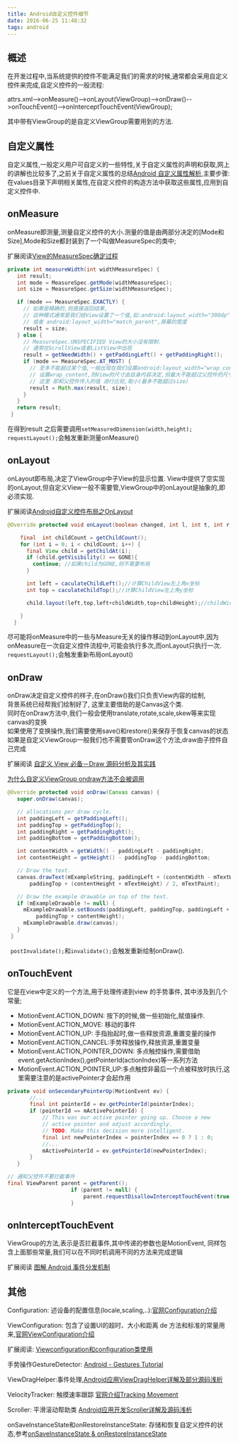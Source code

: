 ```yaml
---
title: Android自定义控件细节
date: 2016-06-25 11:48:32
tags: android
---
```


## 概述

在开发过程中,当系统提供的控件不能满足我们的需求的时候,通常都会采用自定义控件来完成,自定义控件的一般流程:

attrs.xml-->onMeasure()-->onLayout(ViewGroup)-->onDraw()-->onTouchEvent()-->onInterceptTouchEvent(ViewGroup);

其中带有ViewGroup的是自定义ViewGroup需要用到的方法.
<!-- more -->

## 自定义属性

自定义属性,一般定义用户可自定义的一些特性,关于自定义属性的声明和获取,网上的讲解也比较多了,之前关于自定义属性的总结[Android 自定义属性解析](http://blog.csdn.net/wbwjx/article/details/50583812),主要步骤:
在values目录下声明相关属性,在自定义控件的构造方法中获取这些属性,应用到自定义控件中.

## onMeasure

onMeasure即测量,测量自定义控件的大小.测量的值是由两部分决定的[Mode和Size],Mode和Size都封装到了一个叫做MeasureSpec的类中;

扩展阅读[View的MeasureSpec确定过程](http://ghui.me/post/2015/10/view-measure/)

```java
private int measureWidth(int widthMeasureSpec) {
   int result;
   int mode = MeasureSpec.getMode(widthMeasureSpec);
   int size = MeasureSpec.getSize(widthMeasureSpec);

   if (mode == MeasureSpec.EXACTLY) {
     // 如果是精确的,则直接返回结果,
     // 这种模式通常是我们给View设置了一个值,如:android:layout_width="300dp"
     // 或者 android:layout_width="match_parent",屏幕的宽度
     result = size;
   } else {
     // MeasureSpec.UNSPECIFIED View的大小没有限制.
     // 通常在ScrollView或者ListView中出现
     result = getNeedWidth() + getPaddingLeft() + getPaddingRight();
     if (mode == MeasureSpec.AT_MOST) {
       // 至多不能超过某个值,一般出现在我们设置android:layout_width="wrap_content" 时
       // 设置wrap_content,则View的尺寸由自身内容决定,但最大不能超过父控件的尺寸
       // 这里 即和父控件传入的值 进行比较,取小(最多不能超过size)
       result = Math.max(result, size);
     }
   }
   return result;
 }
```

在得到result 之后需要调用`setMeasuredDimension(width,height);`
`requestLayout();`会触发重新测量onMeasure()



## onLayout

onLayout即布局,决定了ViewGroup中子View的显示位置. View中提供了空实现的onLayout,但自定义View一般不需要管,ViewGroup中的onLayout是抽象的,即必须实现.

扩展阅读[Android自定义控件布局之OnLayout](http://coderrobin.com/2015/01/26/Android%E8%87%AA%E5%AE%9A%E4%B9%89%E6%8E%A7%E4%BB%B6%E5%B8%83%E5%B1%80%E4%B9%8BOnLayout/)

```java
@Override protected void onLayout(boolean changed, int l, int t, int r, int b) {

    final  int childCount = getChildCount();
    for (int i = 0; i < childCount; i++) {
      final View child = getChildAt(i);
      if (child.getVisibility() == GONE){
        continue; //如果child为GONE,则不需要布局
      }

      int left = caculateChildLeft();//计算ChildView左上角x坐标
      int top = caculateChildTop();//计算ChildView左上角y坐标

      child.layout(left,top,left+childWidth,top+childHeight);//childWidth 和 childHeight 是child的宽和高

    }
  }
```

尽可能将onMeasure中的一些与Measure无关的操作移动到onLayout中,因为onMeasure在一次自定义控件流程中,可能会执行多次,而onLayout只执行一次.
`requestLayout();`会触发重新布局onLayout()


## onDraw
onDraw决定自定义控件的样子,在onDraw()我们只负责View内容的绘制,</br>
背景系统已经帮我们绘制好了, 这里主要借助的是Canvas这个类.</br>
同时在onDraw方法中,我们一般会使用translate,rotate,scale,skew等来实现canvas的变换 </br>
如果使用了变换操作,我们需要使用save()和restore()来保存于恢复canvas的状态</br>
如果是自定义ViewGroup一般我们也不需要管onDraw这个方法,draw由子控件自己完成

扩展阅读 [自定义 View 必备－Draw 源码分析及其实践](http://gold.xitu.io/entry/57465c88c4c971005d6e4422)

[为什么自定义ViewGroup ondraw方法不会被调用](http://www.jcodecraeer.com/a/anzhuokaifa/androidkaifa/2014/1014/1765.html)

```java
@Override protected void onDraw(Canvas canvas) {
   super.onDraw(canvas);

   // allocations per draw cycle.
   int paddingLeft = getPaddingLeft();
   int paddingTop = getPaddingTop();
   int paddingRight = getPaddingRight();
   int paddingBottom = getPaddingBottom();

   int contentWidth = getWidth() - paddingLeft - paddingRight;
   int contentHeight = getHeight() - paddingTop - paddingBottom;

   // Draw the text.
   canvas.drawText(mExampleString, paddingLeft + (contentWidth - mTextWidth) / 2,
       paddingTop + (contentHeight + mTextHeight) / 2, mTextPaint);

   // Draw the example drawable on top of the text.
   if (mExampleDrawable != null) {
     mExampleDrawable.setBounds(paddingLeft, paddingTop, paddingLeft + contentWidth,
         paddingTop + contentHeight);
     mExampleDrawable.draw(canvas);
   }
 }
```

` postInvalidate();`和`invalidate();`会触发重新绘制onDraw().

## onTouchEvent

它是在view中定义的一个方法,用于处理传递到view 的手势事件,
其中涉及到几个常量;
* MotionEvent.ACTION_DOWN: 按下的时候,做一些初始化,赋值操作.
* MotionEvent.ACTION_MOVE: 移动的事件
* MotionEvent.ACTION_UP: 手指抬起时,做一些释放资源,重置变量的操作
* MotionEvent.ACTION_CANCEL:手势释放操作,释放资源,重置变量
* MotionEvent.ACTION_POINTER_DOWN: 多点触控操作,需要借助event.getActionIndex(),getPointerId(actionIndex)等一系列方法
* MotionEvent.ACTION_POINTER_UP:多点触控非最后一个点被释放时执行,这里需要注意的是activePointer才会起作用

```java
private void onSecondaryPointerUp(MotionEvent ev) {
       //...
       final int pointerId = ev.getPointerId(pointerIndex);
       if (pointerId == mActivePointerId) {
           // This was our active pointer going up. Choose a new
           // active pointer and adjust accordingly.
           // TODO: Make this decision more intelligent.
           final int newPointerIndex = pointerIndex == 0 ? 1 : 0;
           //...
           mActivePointerId = ev.getPointerId(newPointerIndex);
       }
   }
```

```java
// 通知父控件不要拦截事件
final ViewParent parent = getParent();
                    if (parent != null) {
                        parent.requestDisallowInterceptTouchEvent(true);
                    }
```

## onInterceptTouchEvent

ViewGroup的方法,表示是否拦截事件,其中传递的参数也是MotionEvent,
同样包含上面那些常量,我们可以在不同时机调用不同的方法来完成逻辑

扩展阅读 [图解 Android 事件分发机制](http://www.jianshu.com/p/e99b5e8bd67b)

## 其他

Configuration: 述设备的配置信息(locale,scaling,..):[官网Configuration介绍](https://developer.android.com/reference/android/content/res/Configuration.html)

ViewConfiguration: 包含了设置UI的超时、大小和距离 de 方法和标准的常量用来,[官网ViewConfiguration介绍](https://developer.android.com/reference/android/view/ViewConfiguration.html)

扩展阅读: [Viewconfiguration和configuration类使用](http://souly.cn/%E6%8A%80%E6%9C%AF%E5%8D%9A%E6%96%87/2015/11/26/ViewConfiguration%E5%92%8CConfiguration%E7%B1%BB%E4%BD%BF%E7%94%A8/)

手势操作GestureDetector: [Android - Gestures Tutorial](http://www.tutorialspoint.com/android/android_gestures.htm)

ViewDragHelper:事件处理,[Android应用ViewDragHelper详解及部分源码浅析](http://blog.csdn.net/yanbober/article/details/50419059)

VelocityTracker: 触摸速率跟踪 [官网介绍Tracking Movement](https://developer.android.com/training/gestures/movement.html)

Scroller: 平滑滚动帮助类 [ Android应用开发Scroller详解及源码浅析](http://blog.csdn.net/yanbober/article/details/49904715)


onSaveInstanceState和onRestoreInstanceState: 存储和恢复自定义控件的状态,参考[onSaveInstanceState & onRestoreInstanceState](http://stormzhang.com/android/2014/09/22/onsaveinstancestate-and-onrestoreinstancestate/)
